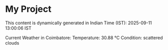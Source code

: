 # My Project

This content is dynamically generated in Indian Time (IST): 2025-09-11 13:00:06 IST


Current Weather in Coimbatore:
Temperature: 30.88 °C
Condition: scattered clouds
